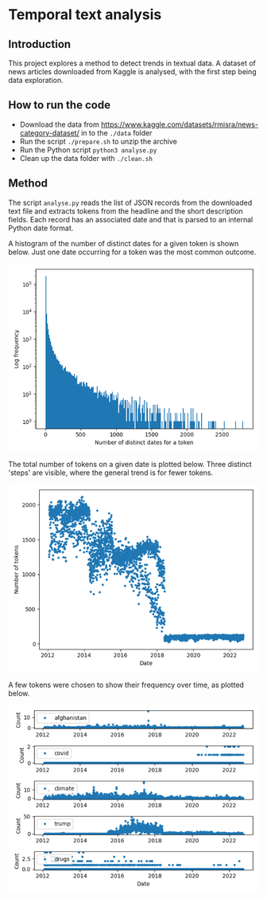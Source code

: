 # Temporal text analysis

## Introduction

This project explores a method to detect trends in textual data. A dataset of news articles downloaded from Kaggle is analysed, with the first step being data exploration.

## How to run the code

- Download the data from https://www.kaggle.com/datasets/rmisra/news-category-dataset/ in to the `./data` folder
- Run the script `./prepare.sh` to unzip the archive
- Run the Python script `python3 analyse.py`
- Clean up the data folder with `./clean.sh`

## Method

The script `analyse.py` reads the list of JSON records from the downloaded text file and extracts tokens from the headline and the short description fields. Each record has an associated date and that is parsed to an internal Python date format.

A histogram of the number of distinct dates for a given token is shown below. Just one date occurring for a token was the most common outcome.

![](./images/distinct_dates_hist.png)

The total number of tokens on a given date is plotted below. Three distinct 'steps' are visible, where the general trend is for fewer tokens.

![](./images/number_of_tokens_per_day.png)

A few tokens were chosen to show their frequency over time, as plotted below.

![](./images/token_counts.png)